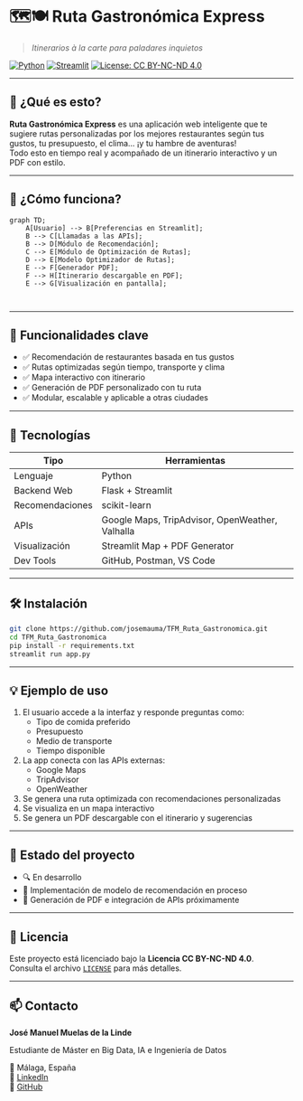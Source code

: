 # 🗺️🍽️ Ruta Gastronómica Express

> _Itinerarios à la carte para paladares inquietos_

[![Python](https://img.shields.io/badge/Python-3.10-blue)](https://www.python.org/)
[![Streamlit](https://img.shields.io/badge/Streamlit-Web_App-ff4b4b)](https://streamlit.io/)
[![License: CC BY-NC-ND 4.0](https://img.shields.io/badge/License-CC%20BY--NC--ND%204.0-lightgrey.svg)](https://creativecommons.org/licenses/by-nc-nd/4.0/)


---

## 🌟 ¿Qué es esto?

**Ruta Gastronómica Express** es una aplicación web inteligente que te sugiere rutas personalizadas por los mejores restaurantes según tus gustos, tu presupuesto, el clima... ¡y tu hambre de aventuras!  
Todo esto en tiempo real y acompañado de un itinerario interactivo y un PDF con estilo.

---

## 🧠 ¿Cómo funciona?

```mermaid
graph TD;
    A[Usuario] --> B[Preferencias en Streamlit];
    B --> C[Llamadas a las APIs];
    B --> D[Módulo de Recomendación];
    C --> E[Módulo de Optimización de Rutas];
    D --> E[Modelo Optimizador de Rutas];
    E --> F[Generador PDF];
    F --> H[Itinerario descargable en PDF];
    E --> G[Visualización en pantalla];
    
    
```
---
## 🎯 Funcionalidades clave

- ✅ Recomendación de restaurantes basada en tus gustos  
- ✅ Rutas optimizadas según tiempo, transporte y clima  
- ✅ Mapa interactivo con itinerario  
- ✅ Generación de PDF personalizado con tu ruta  
- ✅ Modular, escalable y aplicable a otras ciudades  

---

## 🧪 Tecnologías

| Tipo             | Herramientas                                                  |
|------------------|---------------------------------------------------------------|
| Lenguaje         | Python                                                        |
| Backend Web      | Flask + Streamlit                                             |
| Recomendaciones  | scikit-learn                                                  |
| APIs             | Google Maps, TripAdvisor, OpenWeather, Valhalla               |
| Visualización    | Streamlit Map + PDF Generator                                 |
| Dev Tools        | GitHub, Postman, VS Code                                      |

---

## 🛠️ Instalación

```bash
git clone https://github.com/josemauma/TFM_Ruta_Gastronomica.git
cd TFM_Ruta_Gastronomica
pip install -r requirements.txt
streamlit run app.py
```

---

## 💡 Ejemplo de uso

1. El usuario accede a la interfaz y responde preguntas como:
   - Tipo de comida preferido
   - Presupuesto
   - Medio de transporte
   - Tiempo disponible
2. La app conecta con las APIs externas:
   - Google Maps
   - TripAdvisor
   - OpenWeather
3. Se genera una ruta optimizada con recomendaciones personalizadas
4. Se visualiza en un mapa interactivo
5. Se genera un PDF descargable con el itinerario y sugerencias

---

## 🚧 Estado del proyecto

- 🔍 En desarrollo   
- 🧠 Implementación de modelo de recomendación en proceso  
- 📄 Generación de PDF e integración de APIs próximamente  

---

## 📄 Licencia

Este proyecto está licenciado bajo la **Licencia CC BY-NC-ND 4.0**.  
Consulta el archivo [`LICENSE`](./LICENSE) para más detalles.

---

## 📫 Contacto

**José Manuel Muelas de la Linde**  

Estudiante de Máster en Big Data, IA e Ingeniería de Datos  

📍 Málaga, España  
🔗 [LinkedIn](www.linkedin.com/in/josemanuel-muelas-delalinde)  
🐙 [GitHub](https://github.com/josemauma)


